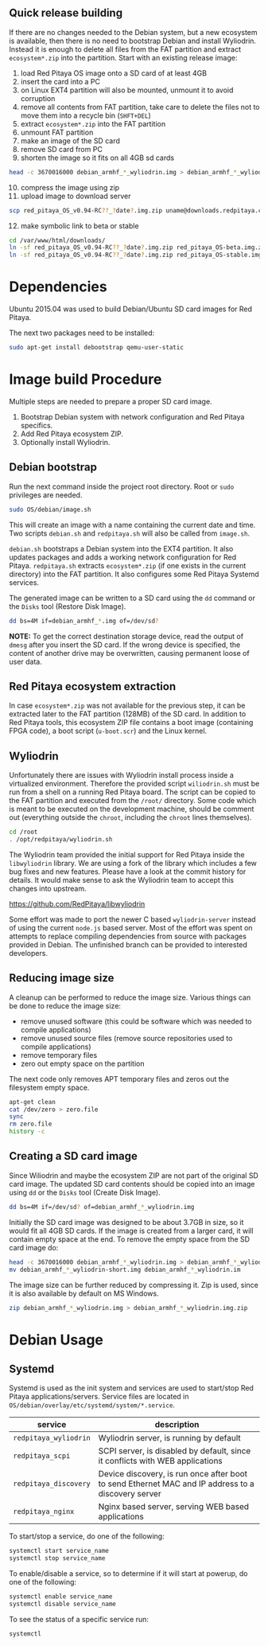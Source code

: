 ## Quick release building

If there are no changes needed to the Debian system, but a new ecosystem is available, then there is no need to bootstrap Debian and install Wyliodrin. Instead it is enough to delete all files from the FAT partition and extract `ecosystem*.zip` into the partition.
Start with an existing release image:
1. load Red Pitaya OS image onto a SD card of at least 4GB
2. insert the card into a PC
3. on Linux EXT4 partition will also be mounted, unmount it to avoid corruption
4. remove all contents from FAT partition, take care to delete the files not to move them into a recycle bin (`SHFT+DEL`)
5. extract `ecosystem*.zip` into the FAT partition
6. unmount FAT partition
7. make an image of the SD card
8. remove SD card from PC
9. shorten the image so it fits on all 4GB sd cards
```bash
head -c 3670016000 debian_armhf_*_wyliodrin.img > debian_armhf_*_wyliodrin-short.img
```
10. compress the image using zip
11. upload image to download server
```bash
scp red_pitaya_OS_v0.94-RC??_?date?.img.zip uname@downloads.redpitaya.com/var/www/html/downloads/
```
12. make symbolic link to beta or stable
```bash
cd /var/www/html/downloads/
ln -sf red_pitaya_OS_v0.94-RC??_?date?.img.zip red_pitaya_OS-beta.img.zip
ln -sf red_pitaya_OS_v0.94-RC??_?date?.img.zip red_pitaya_OS-stable.img.zip
```

# Dependencies

Ubuntu 2015.04 was used to build Debian/Ubuntu SD card images for Red Pitaya.

The next two packages need to be installed:
```bash
sudo apt-get install debootstrap qemu-user-static
```

# Image build Procedure

Multiple steps are needed to prepare a proper SD card image.
1. Bootstrap Debian system with network configuration and Red Pitaya specifics.
2. Add Red Pitaya ecosystem ZIP.
3. Optionally install Wyliodrin.

## Debian bootstrap

Run the next command inside the project root directory. Root or `sudo` privileges are needed.
```bash
sudo OS/debian/image.sh
```
This will create an image with a name containing the current date and time. Two scripts `debian.sh` and `redpitaya.sh` will also be called from `image.sh`.

`debian.sh` bootstraps a Debian system into the EXT4 partition. It also updates packages and adds a working network configuration for Red Pitaya.
`redpitaya.sh` extracts `ecosystem*.zip` (if one exists in the current directory) into the FAT partition. It also configures some Red Pitaya Systemd services.

The generated image can be written to a SD card using the `dd` command or the `Disks` tool (Restore Disk Image).
```bash
dd bs=4M if=debian_armhf_*.img of=/dev/sd?
```
**NOTE:** To get the correct destination storage device, read the output of `dmesg` after you insert the SD card. If the wrong device is specified, the content of another
drive may be overwritten, causing permanent loose of user data.

## Red Pitaya ecosystem extraction

In case `ecosystem*.zip` was not available for the previous step, it can be extracted later to the FAT partition (128MB) of the SD card. In addition to Red Pitaya tools, this ecosystem ZIP file contains a boot image (containing FPGA code), a boot script (`u-boot.scr`) and the Linux kernel.

## Wyliodrin

Unfortunately there are issues with Wyliodrin install process inside a virtualized environment. Therefore the provided script `wiliodrin.sh` must be run from a shell on a running Red Pitaya board. The script can be copied to the FAT partition and executed from the `/root/` directory. Some code which is meant to be executed on the development machine, should be comment out (everything outside the `chroot`, including the `chroot` lines themselves).
```bash
cd /root
. /opt/redpitaya/wyliodrin.sh
```

The Wyliodrin team provided the initial support for Red Pitaya inside the `libwyliodrin` library. We are using a fork of the library which includes a few bug fixes and new features. Please have a look at the commit history for details. It would make sense to ask the Wyliodrin team to accept this changes into upstream.

https://github.com/RedPitaya/libwyliodrin

Some effort was made to port the newer C based `wyliodrin-server` instead of using the current `node.js` based server. Most of the effort was spent on attempts to replace compiling dependencies from source with packages provided in Debian. The unfinished branch can be provided to interested developers.


## Reducing image size

A cleanup can be performed to reduce the image size. Various things can be done to reduce the image size:
- remove unused software (this could be software which was needed to compile applications)
- remove unused source files (remove source repositories used to compile applications)
- remove temporary files
- zero out empty space on the partition

The next code only removes APT temporary files and zeros out the filesystem empty space.
```bash
apt-get clean
cat /dev/zero > zero.file
sync
rm zero.file
history -c
```


## Creating a SD card image

Since Wiliodrin and maybe the ecosystem ZIP are not part of the original SD card image. The updated SD card contents should be copied into an image using `dd` or the `Disks` tool (Create Disk Image).
```bash
dd bs=4M if=/dev/sd? of=debian_armhf_*_wyliodrin.img
```

Initially the SD card image was designed to be about 3.7GB in size, so it would fit all 4GB SD cards. If the image is created from a larger card, it will contain empty space at the end. To remove the empty space from the SD card image do:
```bash
head -c 3670016000 debian_armhf_*_wyliodrin.img > debian_armhf_*_wyliodrin-short.img
mv debian_armhf_*_wyliodrin-short.img debian_armhf_*_wyliodrin.im
```

The image size can be further reduced by compressing it. Zip is used, since it is also available by default on MS Windows.
```bash
zip debian_armhf_*_wyliodrin.img > debian_armhf_*_wyliodrin.img.zip
```


# Debian Usage

## Systemd

Systemd is used as the init system and services are used to start/stop Red Pitaya applications/servers. Service files are located in `OS/debian/overlay/etc/systemd/system/*.service`.

| service               | description
|-----------------------|-------------------------------------------------------
| `redpitaya_wyliodrin` | Wyliodrin server, is running by default
| `redpitaya_scpi`      | SCPI server, is disabled by default, since it conflicts with WEB applications
| `redpitaya_discovery` | Device discovery, is run once after boot to send Ethernet MAC and IP address to a discovery server
| `redpitaya_nginx`     | Nginx based server, serving WEB based applications

To start/stop a service, do one of the following:
```bash
systemctl start service_name
systemctl stop service_name
```

To enable/disable a service, so to determine if it will start at powerup, do one of the following:
```bash
systemctl enable service_name
systemctl disable service_name
```

To see the status of a specific service run:
```bash
systemctl
```
